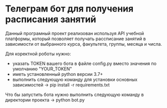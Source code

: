 # Телеграм бот для получения расписания занятий
Данный програмный проект реализован используя API учебной платформы, который позволяет получать рассписание занятий в зависимости от выбранного курса, факультета, группы, месяца и числа.

Для коректной роботы нужно:
 * указать TOKEN вашего бота в файле config.py вместо значения по умолчанию "YOUR_TOKEN" 
 * иметь установленный python версии 3.7+ 
 * выполнить следующую команду для установки основных зависимостей -> pip install -r requirements.txt 
 
 Что бы запустить бота нужно выполнить следующую команду в директории проекта -> python bot.py 